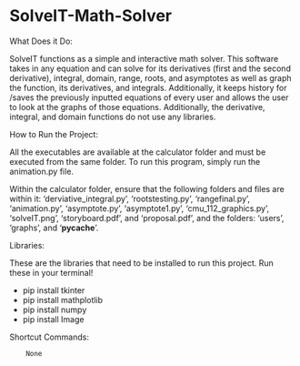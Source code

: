# SolveIT-Math-Solver
What Does it Do:

SolveIT functions as a simple and interactive math solver. This software takes in any equation and can solve for its derivatives (first and the second derivative), integral, domain, range, roots, and asymptotes as well as graph the function, its derivatives, and integrals. Additionally, it keeps history for /saves the previously inputted equations of every user and allows the user to look at the graphs of those equations. Additionally, the derivative, integral, and domain functions do not use any libraries.

How to Run the Project:
        
All the executables are available at the calculator folder and must be executed from the same folder. To run this program, simply run the animation.py file. 

Within the calculator folder, ensure that the following folders and files are within it: ‘derviative_integral.py’, ‘rootstesting.py’, ‘rangefinal.py’, ‘animation.py’, ‘asymptote.py’, ‘asymptote1.py’, ‘cmu_112_graphics.py’, ‘solveIT.png’, ‘storyboard.pdf’, and ‘proposal.pdf’, and the folders: ‘users’, ‘graphs’, and ‘__pycache__’. 
 

Libraries:
        
These are the libraries that need to be installed to run this project. Run these in your terminal! 
* pip install tkinter
* pip install mathplotlib
* pip install numpy
* pip install Image


Shortcut Commands: 
        
        None
